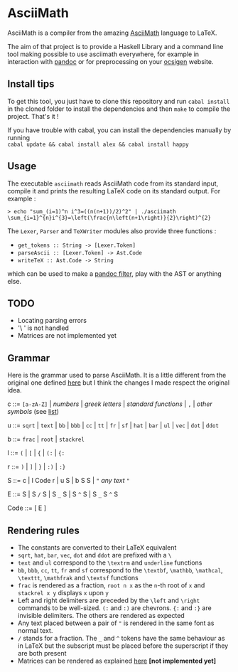 # AsciiMath

AsciiMath is a compiler from the amazing [AsciiMath](http://asciimath.org/)
language to LaTeX.

The aim of that project is to provide a Haskell Library and a command line tool
making possible to use asciimath everywhere, for example in interaction with
[pandoc](http://pandoc.org/) or for preprocessing on your
[ocsigen](http://ocsigen.org/) website.

## Install tips

To get this tool, you just have to clone this repository and run `cabal install`
in the cloned folder to install the dependencies and then `make` to compile the
project. That's it !

If you have trouble with cabal, you can install the dependencies manually by
running  
`cabal update && cabal install alex && cabal install happy`

## Usage

The executable `asciimath` reads AsciiMath code from its standard input, compile
it and prints the resulting LaTeX code on its standard output. For example :

    > echo "sum_(i=1)^n i^3=((n(n+1))/2)^2" | ./asciimath
    \sum_{i=1}^{n}i^{3}=\left(\frac{n\left(n+1\right)}{2}\right)^{2}

The `Lexer`, `Parser` and `TeXWriter` modules also provide three functions :
* `get_tokens :: String -> [Lexer.Token]`
* `parseAscii :: [Lexer.Token] -> Ast.Code`
* `writeTeX :: Ast.Code -> String`

which can be used to make a [pandoc filter](http://pandoc.org/scripting.html),
play with the AST or anything else.

## TODO

* Locating parsing errors
* '\ ' is not handled
* Matrices are not implemented yet

## Grammar

Here is the grammar used to parse AsciiMath. It is a little different from the
original one defined [here](http://asciimath.org/#grammar) but I think the
changes I made respect the original idea.


c ::= `[a-zA-Z]` | _numbers_ | _greek letters_ | _standard functions_ | `,` |
_other symbols_ (see [list](http://asciimath.org/#syntax))

u ::= `sqrt` | `text` | `bb` | `bbb` | `cc` | `tt` | `fr` | `sf`
| `hat` | `bar` | `ul` | `vec` | `dot` | `ddot`

b ::= `frac` | `root` | `stackrel`

l ::= `(` | `[` | `{` | `(:` | `{:`

r ::= `)` | `]` | `}` | `:)` | `:}`

S ::= c | l Code r | u S | b S S | `"` _any text_ `"`

E ::= S | S `/` S | S `_` S | S `^` S | S `_` S `^` S

Code ::= [ E ]


## Rendering rules

* The constants are converted to their LaTeX equivalent
* `sqrt`, `hat`, `bar`, `vec`, `dot` and `ddot` are prefixed with a `\`
* `text` and `ul` correspond to the `\textrm` and `underline` functions
* `bb`, `bbb`, `cc`, `tt`, `fr` and `sf` correspond to the `\textbf`,
  `\mathbb`, `\mathcal`, `\texttt`, `\mathfrak` and `\textsf` functions
* `frac` is rendered as a fraction, `root n x` as the `n`-th root of `x` and
  `stackrel x y` displays `x` upon `y`
* Left and right delimiters are preceded by the `\left` and `\right` commands to
  be well-sized. `(:` and `:)` are chevrons. `{:` and `:}` are invisible
  delimiters. The others are rendered as expected
* Any text placed between a pair of `"` is rendered in the same font as normal
  text.
* `/` stands for a fraction. The `_` and `^` tokens have the same behaviour as
  in LaTeX but the subscript must be placed before the superscript if they are
  both present
* Matrices can be rendered as explained [here](http://asciimath.org/#syntax)
  **[not implemented yet]**


